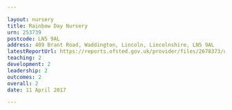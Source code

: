```yaml
---

layout: nursery
title: Rainbow Day Nursery
urn: 253739
postcode: LN5 9AL
address: 409 Brant Road, Waddington, Lincoln, Lincolnshire, LN5 9AL
latestReportUrl: https://reports.ofsted.gov.uk/provider/files/2678373/urn/253739.pdf
teaching: 2
development: 2
leadership: 2
outcomes: 2
overall: 2
date: 11 April 2017

---
```

